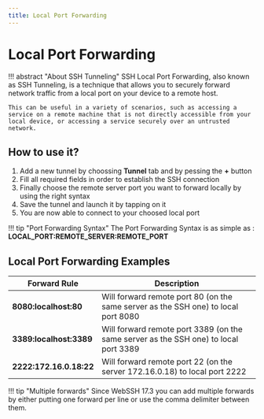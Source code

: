```yaml
---
title: Local Port Forwarding
---
```


# Local Port Forwarding
!!! abstract "About SSH Tunneling"
    SSH Local Port Forwarding, also known as SSH Tunneling, is a technique that allows you to securely forward network traffic from a local port on your device to a remote host. 
    
    This can be useful in a variety of scenarios, such as accessing a service on a remote machine that is not directly accessible from your local device, or accessing a service securely over an untrusted network.

## How to use it?
1. Add a new tunnel by choossing **Tunnel** tab and by pessing the **+** button
2. Fill all required fields in order to establish the SSH connection
3. Finally choose the remote server port you want to forward locally by using the right syntax
4. Save the tunnel and launch it by tapping on it
5. You are now able to connect to your choosed local port

!!! tip "Port Forwarding Syntax"
    The Port Forwarding Syntax is as simple as : **LOCAL_PORT:REMOTE_SERVER:REMOTE_PORT**

## Local Port Forwarding Examples
| Forward Rule | Description |
| --- | --- |
| **8080:localhost:80** | Will forward remote port 80 (on the same server as the SSH one) to local port 8080 |
| **3389:localhost:3389** | Will forward remote port 3389 (on the same server as the SSH one) to local port 3389 |
| **2222:172.16.0.18:22** | Will forward remote port 22 (on the server 172.16.0.18) to local port 2222 |

!!! tip "Multiple forwards"
    Since WebSSH 17.3 you can add multiple forwards by either putting one forward per line or use the comma delimiter between them.
